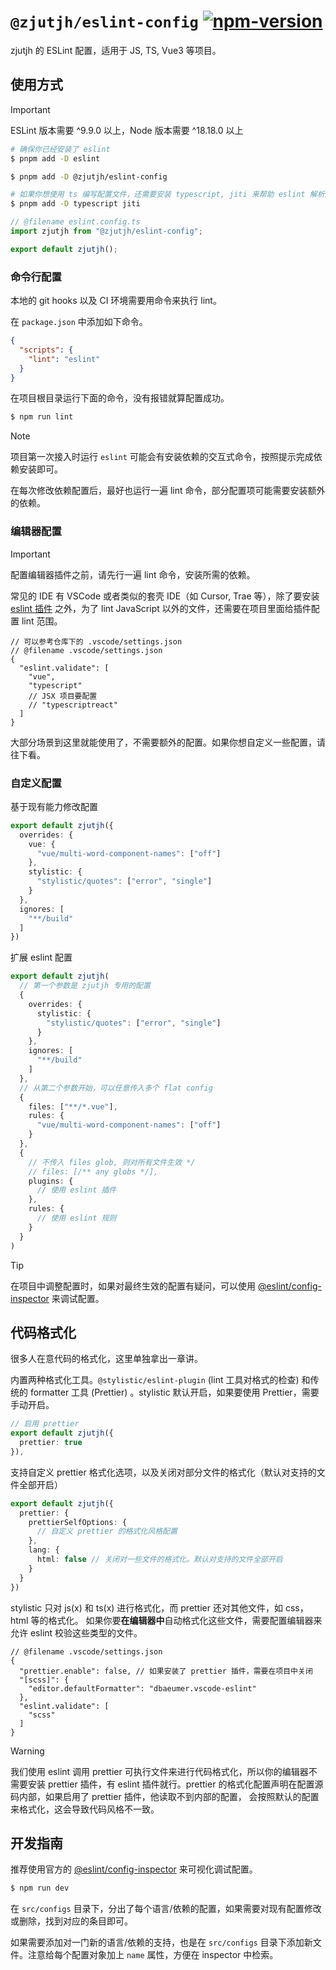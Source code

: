 # `@zjutjh/eslint-config` [![npm-version](https://img.shields.io/npm/v/%40zjutjh%2Feslint-config)](https://www.npmjs.com/package/@zjutjh/eslint-config)

zjutjh 的 ESLint 配置，适用于 JS, TS, Vue3 等项目。

## 使用方式

> [!IMPORTANT]
> ESLint 版本需要 ^9.9.0 以上，Node 版本需要 ^18.18.0 以上

```sh
# 确保你已经安装了 eslint
$ pnpm add -D eslint

$ pnpm add -D @zjutjh/eslint-config

# 如果你想使用 ts 编写配置文件，还需要安装 typescript, jiti 来帮助 eslint 解析配置
$ pnpm add -D typescript jiti
```

```ts
// @filename eslint.config.ts
import zjutjh from "@zjutjh/eslint-config";

export default zjutjh();
```

### 命令行配置

本地的 git hooks 以及 CI 环境需要用命令来执行 lint。

在 `package.json` 中添加如下命令。

```json
{
  "scripts": {
    "lint": "eslint"
  }
}
```

在项目根目录运行下面的命令，没有报错就算配置成功。

```sh
$ npm run lint
```

> [!NOTE]
> 项目第一次接入时运行 `eslint` 可能会有安装依赖的交互式命令，按照提示完成依赖安装即可。
>
> 在每次修改依赖配置后，最好也运行一遍 lint 命令，部分配置项可能需要安装额外的依赖。

### 编辑器配置

> [!IMPORTANT]
> 配置编辑器插件之前，请先行一遍 lint 命令，安装所需的依赖。

常见的 IDE 有 VSCode 或者类似的套壳 IDE（如 Cursor, Trae 等），除了要安装 [eslint 插件](https://marketplace.visualstudio.com/items?itemName=dbaeumer.vscode-eslint) 之外，为了 lint JavaScript 以外的文件，还需要在项目里面给插件配置 lint 范围。

```jsonc
// 可以参考仓库下的 .vscode/settings.json
// @filename .vscode/settings.json
{
  "eslint.validate": [
    "vue",
    "typescript"
    // JSX 项目要配置
    // "typescriptreact"
  ]
}
```

大部分场景到这里就能使用了，不需要额外的配置。如果你想自定义一些配置，请往下看。

### 自定义配置

基于现有能力修改配置

```ts
export default zjutjh({
  overrides: {
    vue: {
      "vue/multi-word-component-names": ["off"]
    },
    stylistic: {
      "stylistic/quotes": ["error", "single"]
    }
  },
  ignores: [
    "**/build"
  ]
})
```

扩展 eslint 配置

```ts
export default zjutjh(
  // 第一个参数是 zjutjh 专用的配置
  {
    overrides: {
      stylistic: {
        "stylistic/quotes": ["error", "single"]
      }
    },
    ignores: [
      "**/build"
    ]
  },
  // 从第二个参数开始，可以任意传入多个 flat config
  {
    files: ["**/*.vue"],
    rules: {
      "vue/multi-word-component-names": ["off"]
    }
  },
  {
    // 不传入 files glob, 则对所有文件生效 */
    // files: [/** any globs */],
    plugins: {
      // 使用 eslint 插件
    },
    rules: {
      // 使用 eslint 规则
    }
  }
)
```

> [!TIP]
> 在项目中调整配置时，如果对最终生效的配置有疑问，可以使用 [@eslint/config-inspector](https://github.com/eslint/config-inspector) 来调试配置。

## 代码格式化

很多人在意代码的格式化，这里单独拿出一章讲。

内置两种格式化工具。`@stylistic/eslint-plugin` (lint 工具对格式的检查) 和传统的 formatter 工具
(Prettier) 。stylistic 默认开启，如果要使用 Prettier，需要手动开启。

```ts
// 启用 prettier
export default zjutjh({
  prettier: true
}),
```

支持自定义 prettier 格式化选项，以及关闭对部分文件的格式化（默认对支持的文件全部开启）

```ts
export default zjutjh({
  prettier: {
    prettierSelfOptions: {
      // 自定义 prettier 的格式化风格配置
    },
    lang: {
      html: false // 关闭对一些文件的格式化。默认对支持的文件全部开启
    }
  }
})
```

stylistic 只对 js(x) 和 ts(x) 进行格式化，而 prettier 还对其他文件，如 css，html 等的格式化。
如果你要**在编辑器中**自动格式化这些文件，需要配置编辑器来允许 eslint 校验这些类型的文件。

```jsonc
// @filename .vscode/settings.json
{
  "prettier.enable": false, // 如果安装了 prettier 插件，需要在项目中关闭
  "[scss]": {
    "editor.defaultFormatter": "dbaeumer.vscode-eslint"
  },
  "eslint.validate": [
    "scss"
  ]
}
```

> [!WARNING]
> 我们使用 eslint 调用 prettier 可执行文件来进行代码格式化，所以你的编辑器不需要安装 prettier 插件，有
> eslint 插件就行。prettier 的格式化配置声明在配置源码内部，如果启用了 prettier 插件，他读取不到内部的配置，
> 会按照默认的配置来格式化，这会导致代码风格不一致。

## 开发指南

推荐使用官方的 [@eslint/config-inspector](https://github.com/eslint/config-inspector) 来可视化调试配置。

```sh
$ npm run dev
```

在 `src/configs` 目录下，分出了每个语言/依赖的配置，如果需要对现有配置修改或删除，找到对应的条目即可。

如果需要添加对一门新的语言/依赖的支持，也是在 `src/configs` 目录下添加新文件。注意给每个配置对象加上 `name` 属性，方便在 inspector 中检索。
